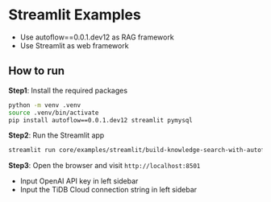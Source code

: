 # Streamlit Examples

* Use autoflow==0.0.1.dev12 as RAG framework
* Use Streamlit as web framework


## How to run

**Step1**: Install the required packages

```bash
python -m venv .venv
source .venv/bin/activate
pip install autoflow==0.0.1.dev12 streamlit pymysql
```

**Step2**: Run the Streamlit app

```bash
streamlit run core/examples/streamlit/build-knowledge-search-with-autoflow-and-streamlit.py
```

**Step3**: Open the browser and visit `http://localhost:8501`

* Input OpenAI API key in left sidebar
* Input the TiDB Cloud connection string in left sidebar